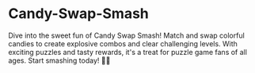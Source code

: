 # Candy-Swap-Smash
Dive into the sweet fun of Candy Swap Smash! Match and swap colorful candies to create explosive combos and clear challenging levels. With exciting puzzles and tasty rewards, it's a treat for puzzle game fans of all ages. Start smashing today! 🍬✨
